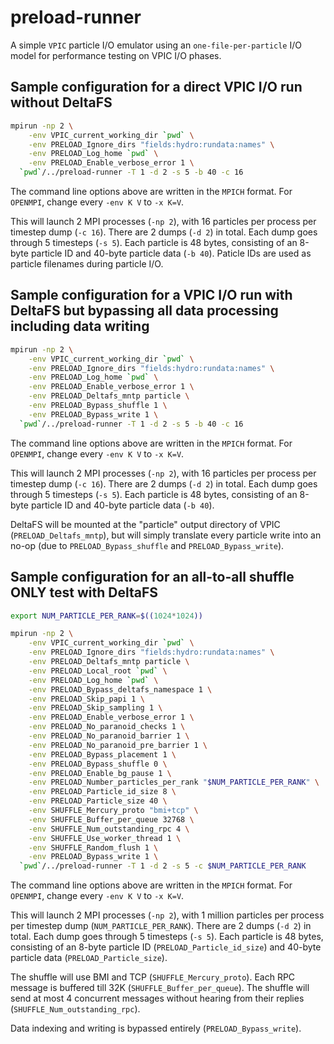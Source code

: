 # preload-runner

A simple `VPIC` particle I/O emulator using an `one-file-per-particle` I/O model for performance testing on VPIC I/O phases.

## Sample configuration for a direct VPIC I/O run without DeltaFS

```bash
mpirun -np 2 \
    -env VPIC_current_working_dir `pwd` \
    -env PRELOAD_Ignore_dirs "fields:hydro:rundata:names" \
    -env PRELOAD_Log_home `pwd` \
    -env PRELOAD_Enable_verbose_error 1 \
  `pwd`/../preload-runner -T 1 -d 2 -s 5 -b 40 -c 16
```

The command line options above are written in the `MPICH` format. For `OPENMPI`, change every `-env K V` to `-x K=V`.

This will launch 2 MPI processes (`-np 2`), with 16 particles per process per timestep dump (`-c 16`). There are 2 dumps (`-d 2`) in total. Each dump goes through 5 timesteps (`-s 5`). Each particle is 48 bytes, consisting of an 8-byte particle ID and 40-byte particle data (`-b 40`). Paticle IDs are used as particle filenames during particle I/O.

## Sample configuration for a VPIC I/O run with DeltaFS but bypassing all data processing including data writing

```bash
mpirun -np 2 \
    -env VPIC_current_working_dir `pwd` \
    -env PRELOAD_Ignore_dirs "fields:hydro:rundata:names" \
    -env PRELOAD_Log_home `pwd` \
    -env PRELOAD_Enable_verbose_error 1 \
    -env PRELOAD_Deltafs_mntp particle \
    -env PRELOAD_Bypass_shuffle 1 \
    -env PRELOAD_Bypass_write 1 \
  `pwd`/../preload-runner -T 1 -d 2 -s 5 -b 40 -c 16
```
The command line options above are written in the `MPICH` format. For `OPENMPI`, change every `-env K V` to `-x K=V`.

This will launch 2 MPI processes (`-np 2`), with 16 particles per process per timestep dump (`-c 16`). There are 2 dumps (`-d 2`) in total. Each dump goes through 5 timesteps (`-s 5`). Each particle is 48 bytes, consisting of an 8-byte particle ID and 40-byte particle data (`-b 40`).

DeltaFS will be mounted at the "particle" output directory of VPIC (`PRELOAD_Deltafs_mntp`), but will simply translate every particle write into an no-op (due to `PRELOAD_Bypass_shuffle` and `PRELOAD_Bypass_write`).

## Sample configuration for an all-to-all shuffle ONLY test with DeltaFS

```bash
export NUM_PARTICLE_PER_RANK=$((1024*1024))

mpirun -np 2 \
    -env VPIC_current_working_dir `pwd` \
    -env PRELOAD_Ignore_dirs "fields:hydro:rundata:names" \
    -env PRELOAD_Deltafs_mntp particle \
    -env PRELOAD_Local_root `pwd` \
    -env PRELOAD_Log_home `pwd` \
    -env PRELOAD_Bypass_deltafs_namespace 1 \
    -env PRELOAD_Skip_papi 1 \
    -env PRELOAD_Skip_sampling 1 \
    -env PRELOAD_Enable_verbose_error 1 \
    -env PRELOAD_No_paranoid_checks 1 \
    -env PRELOAD_No_paranoid_barrier 1 \
    -env PRELOAD_No_paranoid_pre_barrier 1 \
    -env PRELOAD_Bypass_placement 1 \
    -env PRELOAD_Bypass_shuffle 0 \
    -env PRELOAD_Enable_bg_pause 1 \
    -env PRELOAD_Number_particles_per_rank "$NUM_PARTICLE_PER_RANK" \
    -env PRELOAD_Particle_id_size 8 \
    -env PRELOAD_Particle_size 40 \
    -env SHUFFLE_Mercury_proto "bmi+tcp" \
    -env SHUFFLE_Buffer_per_queue 32768 \
    -env SHUFFLE_Num_outstanding_rpc 4 \
    -env SHUFFLE_Use_worker_thread 1 \
    -env SHUFFLE_Random_flush 1 \
    -env PRELOAD_Bypass_write 1 \
  `pwd`/../preload-runner -T 1 -d 2 -s 5 -c $NUM_PARTICLE_PER_RANK
```

The command line options above are written in the `MPICH` format. For `OPENMPI`, change every `-env K V` to `-x K=V`.

This will launch 2 MPI processes (`-np 2`), with 1 million particles per process per timestep dump (`NUM_PARTICLE_PER_RANK`). There are 2 dumps (`-d 2`) in total. Each dump goes through 5 timesteps (`-s 5`). Each particle is 48 bytes, consisting of an 8-byte particle ID (`PRELOAD_Particle_id_size`) and 40-byte particle data (`PRELOAD_Particle_size`).

The shuffle will use BMI and TCP (`SHUFFLE_Mercury_proto`). Each RPC message is buffered till 32K (`SHUFFLE_Buffer_per_queue`). The shuffle will send at most 4 concurrent messages without hearing from their replies (`SHUFFLE_Num_outstanding_rpc`).

Data indexing and writing is bypassed entirely (`PRELOAD_Bypass_write`).
